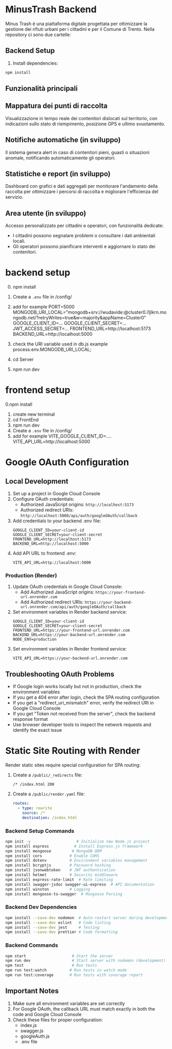 # MinusTrash Backend

Minus Trash è una piattaforma digitale progettata per ottimizzare la gestione dei rifiuti urbani per i cittadini e per il Comune di Trento.
Nella repository ci sono due cartelle:

## Backend Setup

1. Install dependencies:
```bash
npm install
```

## Funzionalità principali

## Mappatura dei punti di raccolta
Visualizzazione in tempo reale dei contenitori dislocati sul territorio, con indicazioni sullo stato di riempimento, posizione GPS e ultimo svuotamento.

## Notifiche automatiche (in sviluppo)
Il sistema genera alert in caso di contenitori pieni, guasti o situazioni anomale, notificando automaticamente gli operatori.

## Statistiche e report (in sviluppo)
Dashboard con grafici e dati aggregati per monitorare l'andamento della raccolta per ottimizzare i percorsi di raccolta e migliorare l'efficienza del servizio.

## Area utente (in sviluppo)
Accesso personalizzato per cittadini e operatori, con funzionalità dedicate:
- I cittadini possono segnalare problemi o consultare i dati ambientali locali.
- Gli operatori possono pianificare interventi e aggiornare lo stato dei contenitori.



# backend setup
0. npm install
1. Create a `.env` file in /config/
2. add for example
    PORT=5000
    MONGODB_URI_LOCAL="mongodb+srv://wudavide:<password>@cluster0.i1jlkrn.mongodb.net/?retryWrites=true&w=majority&appName=Cluster0"
    GOOGLE_CLIENT_ID=...
    GOOGLE_CLIENT_SECRET=...
    JWT_ACCESS_SECRET=...
    FRONTEND_URL=http://localhost:5173
    BACKEND_URL=http://localhost:5000   

3. check the URI variable used in db.js
    example process.env.MONGODB_URI_LOCAL;
4. cd Server
5. npm run dev

# frontend setup

0.npm install
1. create new terminal
2. cd FrontEnd
3. npm run dev
4. Create a `.env` file in /config/
5. add for example
    VITE_GOOGLE_CLIENT_ID=....
    VITE_API_URL=http://localhost:5000

# Google OAuth Configuration

## Local Development
1. Set up a project in Google Cloud Console
2. Configure OAuth credentials:
   - Authorized JavaScript origins: `http://localhost:5173`
   - Authorized redirect URIs: `http://localhost:5000/api/auth/googleOAuth/callback`
3. Add credentials to your backend .env file:
   ```
   GOOGLE_CLIENT_ID=your-client-id
   GOOGLE_CLIENT_SECRET=your-client-secret
   FRONTEND_URL=http://localhost:5173
   BACKEND_URL=http://localhost:5000
   ```
4. Add API URL to frontend .env:
   ```
   VITE_API_URL=http://localhost:5000
   ```

### Production (Render)
1. Update OAuth credentials in Google Cloud Console:
   - Add Authorized JavaScript origins: `https://your-frontend-url.onrender.com`
   - Add Authorized redirect URIs: `https://your-backend-url.onrender.com/api/auth/googleOAuth/callback`
2. Set environment variables in Render backend service:
   ```
   GOOGLE_CLIENT_ID=your-client-id
   GOOGLE_CLIENT_SECRET=your-client-secret
   FRONTEND_URL=https://your-frontend-url.onrender.com
   BACKEND_URL=https://your-backend-url.onrender.com
   NODE_ENV=production
   ```
3. Set environment variables in Render frontend service:
   ```
   VITE_API_URL=https://your-backend-url.onrender.com
   ```

## Troubleshooting OAuth Problems
- If Google login works locally but not in production, check the environment variables
- If you get a 404 error after login, check the SPA routing configuration
- If you get a "redirect_uri_mismatch" error, verify the redirect URI in Google Cloud Console
- If you get "Token not received from the server", check the backend response format
- Use browser developer tools to inspect the network requests and identify the exact issue

# Static Site Routing with Render

Render static sites require special configuration for SPA routing:

1. Create a `/public/_redirects` file:
   ```
   /* /index.html 200
   ```

2. Create a `/public/render.yaml` file:
   ```yaml
   routes:
     - type: rewrite
       source: /*
       destination: /index.html
   ```

### Backend Setup Commands
```bash
npm init -y                    # Initialize new Node.js project
npm install express           # Install Express.js framework
npm install mongoose         # MongoDB ODM
npm install cors            # Enable CORS
npm install dotenv          # Environment variables management
npm install bcryptjs        # Password hashing
npm install jsonwebtoken    # JWT authentication
npm install helmet          # Security middleware
npm install express-rate-limit  # Rate limiting
npm install swagger-jsdoc swagger-ui-express  # API documentation
npm install winston         # Logging
npm install mongoose-to-swagger  # Mongoose Parsing
```

### Backend Dev Dependencies
```bash
npm install --save-dev nodemon  # Auto-restart server during development
npm install --save-dev eslint   # Code linting
npm install --save-dev jest     # Testing
npm install --save-dev prettier # Code formatting
```

### Backend Commands
```bash
npm start                    # Start the server
npm run dev                  # Start server with nodemon (development)
npm test                     # Run tests
npm run test:watch          # Run tests in watch mode
npm run test:coverage       # Run tests with coverage report
```

## Important Notes
1. Make sure all environment variables are set correctly
2. For Google OAuth, the callback URL must match exactly in both the code and Google Cloud Console
3. Check these files for proper configuration:
   - index.js
   - swagger.js
   - googleAuth.js
   - .env file

